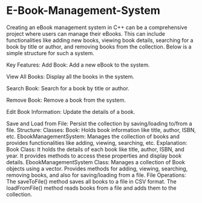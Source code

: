 # E-Book-Management-System
Creating an eBook management system in C++ can be a comprehensive project where users can manage their eBooks. This can include functionalities like adding new books, viewing book details, searching for a book by title or author, and removing books from the collection. Below is a simple structure for such a system.

Key Features:
Add Book: Add a new eBook to the system.

View All Books: Display all the books in the system.

Search Book: Search for a book by title or author.

Remove Book: Remove a book from the system.

Edit Book Information: Update the details of a book.

Save and Load from File: Persist the collection by saving/loading to/from a file.
Structure:
Classes:
Book: Holds book information like title, author, ISBN, etc.
EbookManagementSystem: Manages the collection of books and provides functionalities like adding, viewing, searching, etc.
Explanation:
Book Class:
It holds the details of each book like title, author, ISBN, and year.
It provides methods to access these properties and display book details.
EbookManagementSystem Class:
Manages a collection of Book objects using a vector.
Provides methods for adding, viewing, searching, removing books, and also for saving/loading from a file.
File Operations:
The saveToFile() method saves all books to a file in CSV format.
The loadFromFile() method reads books from a file and adds them to the collection.
